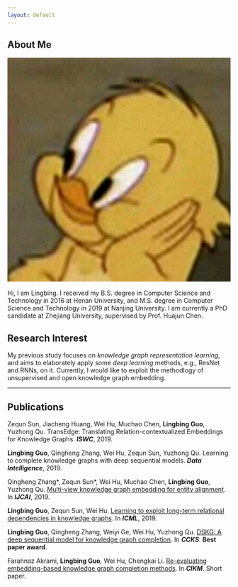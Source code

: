 ```yaml
---
layout: default
---
```


## About Me

<img class="profile-picture" src="photo.jpg">

Hi, I am Lingbing. I received my B.S. degree in
Computer Science and Technology in 2016 at Henan University, and M.S. degree in Computer Science and Technology in 2019 at  Nanjing University. I am currently a PhD candidate at Zhejiang University, supervised by Prof. Huajun Chen.

## Research Interest

My previous study focuses on *knowledge graph representation learning*, and aims to elaborately apply some *deep learning* methods, e.g., ResNet and RNNs, on it.
Currently, I would like to exploit the methodlogy of unsupervised and open knowledge graph embedding.

---

## Publications

Zequn Sun, Jiacheng Huang, Wei Hu, Muchao Chen, **Lingbing Guo**, Yuzhong Qu. TransEdge: Translating Relation-contextualized Embeddings for Knowledge Graphs. ***ISWC***, 2019.

**Lingbing Guo**, Qingheng Zhang, Wei Hu, Zequn Sun, Yuzhong Qu. Learning to complete knowledge graphs with deep sequential models. ***Data Intelligence***, 2019.

Qingheng Zhang*, Zequn Sun*, Wei Hu, Muchao Chen, **Lingbing Guo**, Yuzhong Qu. [Multi-view knowledge graph embedding for entity alignment](https://arxiv.org/abs/1906.02390). In ***IJCAI***, 2019.

**Lingbing Guo**, Zequn Sun, Wei Hu. [Learning to exploit long-term relational dependencies in knowledge graphs](https://arxiv.org/abs/1905.04914). In ***ICML***, 2019.

**Lingbing Guo**, Qingheng Zhang, Weiyi Ge, Wei Hu, Yuzhong Qu. [DSKG: A deep sequential model for knowledge graph completion](https://arxiv.org/abs/1810.12582). In ***CCKS***. **Best paper award**.

Farahnaz Akrami, **Lingbing Guo**, Wei Hu, Chengkai Li. [Re-evaluating embedding-based knowledge graph completion methods](http://ranger.uta.edu/~cli/pubs/2018/kgcompletion-cikm18short-akrami.pdf). In ***CIKM***. Short paper.







